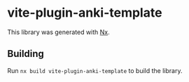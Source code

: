 # vite-plugin-anki-template

This library was generated with [Nx](https://nx.dev).

## Building

Run `nx build vite-plugin-anki-template` to build the library.
